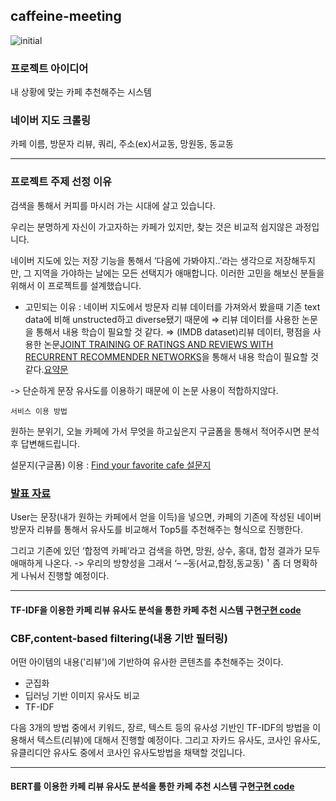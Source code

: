 ## caffeine-meeting
![initial](https://user-images.githubusercontent.com/47210353/175638330-1f12e620-77fd-4382-a82b-efd8062d672f.png)
### 프로젝트 아이디어
내 상황에 맞는 카페 추천해주는 시스템

### 네이버 지도 크롤링
카페 이름, 방문자 리뷰, 쿼리, 주소(ex)서교동, 망원동, 동교동

---
### 프로젝트 주제 선정 이유

검색을 통해서 커피를 마시러 가는 시대에 살고 있습니다. 

우리는  분명하게 자신이 가고자하는 카페가 있지만, 찾는 것은 비교적 쉽지않은 과정입니다. 

네이버 지도에 있는 저장 기능을 통해서 ‘다음에 가봐야지..’라는 생각으로 저장해두지만, 그 지역을 가야하는 날에는 모든 선택지가 애매합니다. 이러한 고민을 해보신 분들을 위해서 이 프로젝트를 설계했습니다. 

- 고민되는 이유 : 네이버 지도에서 방문자 리뷰 데이터를 가져와서 봤을때  기존 text data에 비해 unstructed하고 diverse됐기 때문에
    ⇒ 리뷰 데이터를 사용한 논문을 통해서 내용 학습이 필요할 것 같다. 
     ⇒ (IMDB dataset)리뷰 데이터, 평점을 사용한 논문[JOINT TRAINING OF RATINGS AND REVIEWS WITH
RECURRENT RECOMMENDER NETWORKS](https://openreview.net/pdf?id=Bkv9FyHYx)을 통해서 내용 학습이 필요할 것 같다.[요약문](https://github.com/edenLee94/caffeine-meeting/blob/main/review_rating/Readme.md)

-> 단순하게 문장 유사도를 이용하기 때문에 이 논문 사용이 적합하지않다.
    
`서비스 이용 방법`

원하는 분위기, 오늘 카페에 가서 무엇을 하고싶은지 구글폼을 통해서 적어주시면 분석 후 답변해드립니다.

설문지(구글폼) 이용 : [Find your favorite cafe 설문지](https://docs.google.com/forms/d/1NpMqjm_irWul-KTW8gLywuWKiSaeBKBMwZFVgc_Ikec/edit?hl=ko)


### [발표 자료](https://github.com/edenLee94/caffeine-meeting/blob/main/recom_forpdf.pdf)
User는 문장(내가 원하는 카페에서 얻을 이득)을 넣으면, 카페의 기존에 작성된 네이버 방문자 리뷰를 통해서 유사도를 비교해서 Top5를 추천해주는 형식으로 진행한다. 

그리고 기존에 있던 ‘합정역 카페’라고 검색을 하면, 망원, 상수, 홍대, 합정 결과가 모두 애매하게 나온다. -> 우리의 방향성을 그래서 ‘– –동(서교,합정,동교동)＇좀 더 명확하게 나눠서 진행할 예정이다. 

---
#### TF-IDF을 이용한 카페 리뷰 유사도 분석을 통한 카페 추천 시스템 구현[구현 code](https://github.com/edenLee94/caffeine-meeting/blob/main/cafe_sentence_similarity.ipynb)

### CBF,content-based filtering(내용 기반 필터링)

어떤 아이템의 내용('리뷰')에 기반하여 유사한 콘텐츠를 추천해주는 것이다.
- 군집화
- 딥러닝 기반 이미지 유사도 비교
- TF-IDF

다음 3개의 방법 중에서 키워드, 장르, 텍스트 등의 유사성 기반인 TF-IDF의 방법을 이용해서 텍스트(리뷰)에 대해서 진행할 예정이다. 그리고 자카드 유사도, 코사인 유사도, 유클리디안 유사도 중에서 코사인 유사도방법을 채택할 것입니다.

---
#### BERT를 이용한 카페 리뷰 유사도 분석을 통한 카페 추천 시스템 구현[구현 code](https://github.com/edenLee94/caffeine-meeting/blob/main/cafedafe_Bert_base.ipynb)
